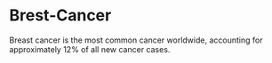 # Brest-Cancer
 Breast cancer is the most common cancer worldwide, accounting for approximately 12% of all new cancer cases.
